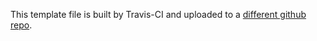 This template file is built by Travis-CI and uploaded to a [different github repo](https://github.com/golift/aur).
